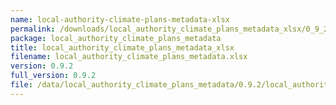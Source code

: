 ```yaml
---
name: local-authority-climate-plans-metadata-xlsx
permalink: /downloads/local_authority_climate_plans_metadata_xlsx/0_9_2
package: local_authority_climate_plans_metadata
title: local_authority_climate_plans_metadata_xlsx
filename: local_authority_climate_plans_metadata.xlsx
version: 0.9.2
full_version: 0.9.2
file: /data/local_authority_climate_plans_metadata/0.9.2/local_authority_climate_plans_metadata.xlsx
---
```

